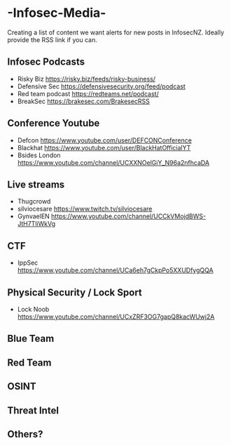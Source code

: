 # -Infosec-Media-

Creating a list of content we want alerts for new posts in InfosecNZ. Ideally provide the RSS link if you can. 

## Infosec Podcasts
* Risky Biz https://risky.biz/feeds/risky-business/
* Defensive Sec https://defensivesecurity.org/feed/podcast
* Red team podcast https://redteams.net/podcast/
* BreakSec https://brakesec.com/BrakesecRSS

## Conference Youtube
* Defcon https://www.youtube.com/user/DEFCONConference
* Blackhat https://www.youtube.com/user/BlackHatOfficialYT
* Bsides London https://www.youtube.com/channel/UCXXNOelGiY_N96a2nfhcaDA

## Live streams 
* Thugcrowd 
* silviocesare https://www.twitch.tv/silviocesare
* GynvaelEN https://www.youtube.com/channel/UCCkVMojdBWS-JtH7TliWkVg

## CTF 
* IppSec https://www.youtube.com/channel/UCa6eh7gCkpPo5XXUDfygQQA

## Physical Security / Lock Sport
* Lock Noob https://www.youtube.com/channel/UCxZRF3OG7gapQ8kacWUwj2A

## Blue Team 

## Red Team

## OSINT 

## Threat Intel 

## Others? 
